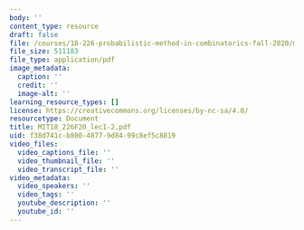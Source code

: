 ```yaml
---
body: ''
content_type: resource
draft: false
file: /courses/18-226-probabilistic-method-in-combinatorics-fall-2020/mit18_226f20_lec1-2.pdf
file_size: 511183
file_type: application/pdf
image_metadata:
  caption: ''
  credit: ''
  image-alt: ''
learning_resource_types: []
license: https://creativecommons.org/licenses/by-nc-sa/4.0/
resourcetype: Document
title: MIT18_226F20_lec1-2.pdf
uid: f38d741c-b800-4877-9d84-99c8ef5c8819
video_files:
  video_captions_file: ''
  video_thumbnail_file: ''
  video_transcript_file: ''
video_metadata:
  video_speakers: ''
  video_tags: ''
  youtube_description: ''
  youtube_id: ''
---
```

